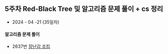 ## 5주차 Red-Black Tree 및 알고리즘 문제 풀이  + cs 정리  

* 2024 - 04 -21 (35일차)      

#### 알고리즘 문제 풀이   
* 2637번 [장난감 조립](https://github.com/dongyeoppp/Jungle_TIL/blob/main/jungle_week05/bk_2637.py)     


